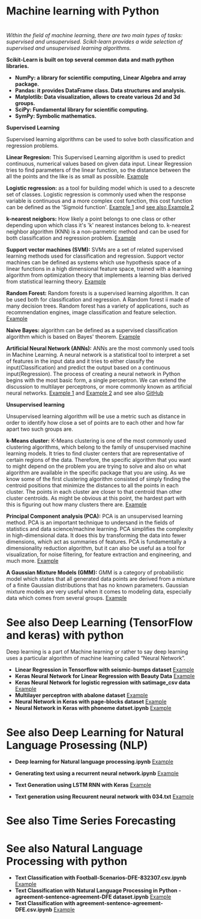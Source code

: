 


#  Machine learning with Python <h1>
*Within the field of machine learning, there are two main types of tasks: supervised and unsupervised. Scikit-learn provides a wide selection of supervised and unsupervised learning algorithms.* 

****Scikit-Learn** is built on top several common data and math python libraries.**

*  **NumPy: a library for scientific computing, Linear Algebra and array package.**
*  **Pandas: it provides DataFrame class. Data structures and analysis.**
*  **Matplotlib: Data visualization, allows to create various 2d and 3d groups.**
*  **SciPy: Fundamental library for scientific computing.**
*  **SymPy: Symbolic mathematics.**

****Supervised** Learning**

 Supervised learning algorithms can be used to solve both classification and regression problems.

**Linear Regresion:** 
This Supervised Learning algorithm is used to predict continuous, numerical values based on given data input. Linear Regression tries to find parameters of the linear function, so the distance between the all the points and the like is as small as possible.
[Example](https://github.com/pythonuzgit/elmurodov_linearregression/blob/master/LinearRegression%20with%20cars%20datasets.ipynb)

**Logistic regression:** 
as a tool for building model which is used to a descrete set of classes. Logistic regression is commonly used when the response variable is continuous and a more complex cost function, this cost function can be defined as the 'Sigmoid function'.
[Example 1](https://github.com/pythonuzgit/samuz/blob/master/Logistic%20Regression%20.ipynb)
and [see also Example 2](https://github.com/pythonuzgit/elmurodov_logistic)

**k-nearest neigbors:** 
How likely a point belongs to one class or other depending upon which class it's 'k' nearest instances belong to.
k-nearest neighbor algorithm (KNN) is a non-parmetric method and can be used for both classification and regression problem.
[Example](https://github.com/pythonuzgit/samuz/blob/master/k%20nearest%20neighbors%20classifications.ipynb)

**Support vector machines (SVM):** 
SVMs are a set of related supervised learning methods used for classification and regression. Support vector machines can be defined as systems which use hypothesis space of a linear functions in a high dimensional feature space, trained with a learning algorithm from optimization theory that implements a learning bias derived from statistical learning theory. 
[Example](https://github.com/pythonuzgit/samuz/blob/master/Support%20Vector%20Machine%20with%20Nonlinear%20kernel.ipynb)


**Random Forest:**
Random forests is a supervised learning algorithm. It can be used both for classification and regression. A Random forest ii made of many decision trees. Random forest has a variety of applications, such as recommendation engines, image classification and feature selection. 
[Example](https://github.com/pythonuzgit/elmurodov_RandomForest.git)


**Naive Bayes:** 
algorithm can be defined as a supervised classification algorithm which is based on Bayes' theorem.
[Example](https://github.com/pythonuzgit/samuz/blob/master/Naive%20Bayes%20Classifier%20with%20fuit_test.csv%20data.ipynb)

**Artificial Neural Network (ANNs):**
ANNs are the most commonly used tools in Machine Learning. A neural network is a statistical tool to interpret a set of features in the input data and it tries to either classify the input(Classification) and predict the output based on a continuous input(Regression).
The process of creating a neural network in Python begins with the most basic form, a single perceptron. We can extend the discussion to multilayer perceptrons, or more commonly known as artificial neural networks.
[Example 1](https://github.com/pythonuzgit/elmurodov) and
[Example 2](https://github.com/pythonuzgit/elmurodov/blob/master/Artificial%20Neural%20Networks%20with%20climate-model-simulation-crashes_csv.ipynb) and see also
[GitHub](https://github.com/pythonuzgit/elmurodov/blob/master/Neural_Network%20with%20diabets%20data.ipynb)





****Unsupervised** learning**

Unsupervised learning algorithm will be use a metric such as distance in order to identify how close a set of points are to each other and how far apart two such groups are.

**k-Means cluster:** 
K-Means clustering is one of the most commonly used clustering algorithms, which belong to the family of unsupervised machine learning models. It tries to find cluster centers that are representative of certain regions of the data. Therefore, the specific algorithm that you want to might depend on the problem you are trying to solve and also on what algorithm are available in the specific package that you are using. As we know some of the first clustering algorithm consisted of simply finding the centroid positions that minimize the distances to all the points in each cluster. The points in each cluster are closer to that centroid than other cluster centroids. As might be obvious at this point, the hardest part with this is figuring out how many clusters there are.
[Example](https://github.com/pythonuzgit/samuz/blob/master/K-Means%20Clusters%20with%20ipl.csv.ipynb)


**Principal Component analysis (PCA):**
PCA is an unsupervised learning method.
PCA is an important technique to undersand in the fields of statistics and data science/machine learning. PCA simplifies the complexity in high-dimensional data. It does this by transforming the data into fewer dimensions, which act as summaries of features. PCA is fundamentally a dimensionality reduction algorithm, but it can also be useful as a tool for visualization, for noise filtering, for feature extraction and engineering, and much more.
[Example](https://github.com/pythonuzgit/elmurodov_pca/blob/master/Principal%20Component%20analysis%20with%20motor%20datasets.ipynb)


**A Gaussian Mixture Models (GMM):**
GMM is a category of probabilistic model which states that all generated data points are derived from a mixture of a finite Gaussian distributions that has no known parameters.
Gaussian mixture models are very useful when it comes to modeling data, especially data which comes from several groups.
[Example](https://github.com/pythonuzgit/elmurodov_gmm/blob/master/Gaussian%20Mixture%20Model%20(GMM)%20with%20motor%20datasets.ipynb)


# See also Deep Learning (TensorFlow and keras) with python

Deep learning is a part of Machine learning or rather to say deep learning uses a particular algorithm of machine learning called “Neural Network”. 



*  **Linear Regression in Tensorflow with seismic-bumps dataset** [Example](https://github.com/pythonuzgit/elmurodov_tensorflow)
*  **Keras Neural Network for Linear Regression with Beauty Data** [Example](https://github.com/pythonuzgit/elmurodov_tensorflow/commit/3929085d0a8787635b4b2f79eb73a3a27f4b3e98)
*  **Keras Neural Network for logistic regression with satimage_csv data** [Example](https://github.com/pythonuzgit/elmurodov_tensorflow/blob/master/Keras%20Neural%20Network%20for%20logistic%20regression%20with%20satimage_csv%20data.ipynb)
*  **Multilayer perceptron with abalone dataset** [Example](https://github.com/pythonuzgit/elmurodov_tensorflow/blob/master/Multilayer%20perceptron%20with%20abalone%20dataset.ipynb)
*  **Neural Network in Keras with page-blocks dataset** [Example](https://github.com/pythonuzgit/elmurodov_tensorflow/blob/master/Neural%20Network%20in%20Keras%20with%20page-blocks%20dataset.ipynb)
*  **Neural Network in Keras with phoneme datset.ipynb** [Example](https://github.com/pythonuzgit/elmurodov_tensorflow/blob/master/Neural%20Network%20in%20Keras%20with%20phoneme%20datset.ipynb)


# See also Deep Learning for Natural Language Prosessing (NLP)

* **Deep learning for Natural language processing.ipynb** [Example](https://github.com/pythonuzgit/elmurodov_Deep-learning-for-NLP/blob/master/Deep%20learning%20for%20Natural%20language%20processing.ipynb)

* **Generating text using a recurrent neural network.ipynb** [Example](https://github.com/pythonuzgit/elmurodov_Deep-learning-for-NLP/blob/master/Generating%20text%20using%20a%20recurrent%20neural%20network.ipynb)


* **Text Generation using LSTM RNN with Keras** [Example](https://github.com/pythonuzgit/elmurodov_Deep-learning-for-NLP/blob/master/Text%20Generation%20using%20LSTM%20RNN%20with%20Keras.ipynb)



* **Text generation using Recuurent neural network with 034.txt** [Example](https://github.com/pythonuzgit/elmurodov_Deep-learning-for-NLP/blob/master/Text%20generation%20using%20Recurrent%20neural%20network%20with%20034.txt.ipynb)



# See also Time Series Forecasting






# See also Natural Language Processing with python


* **Text Classification with Football-Scenarios-DFE-832307.csv.ipynb** [Example](https://github.com/pythonuzgit/elmurodov_Natural-Language-Process/blob/master/Text%20Classification%20with%20Football-Scenarios-DFE-832307.csv.ipynb)
* **Text Classification with Natural Language Processing in Python - agreement-sentence-agreement-DFE dataset.ipynb** [Example](https://github.com/pythonuzgit/elmurodov_Natural-Language-Process/blob/master/Text%20Classification%20with%20Natural%20Language%20Processing%20in%20Python%20-%20agreement-sentence-agreement-DFE%20dataset.ipynb)
* **Text Classification with agreement-sentence-agreement-DFE.csv.ipynb** [Example](https://github.com/pythonuzgit/elmurodov_Natural-Language-Process/blob/master/Text%20Classification%20with%20agreement-sentence-agreement-DFE.csv.ipynb)
